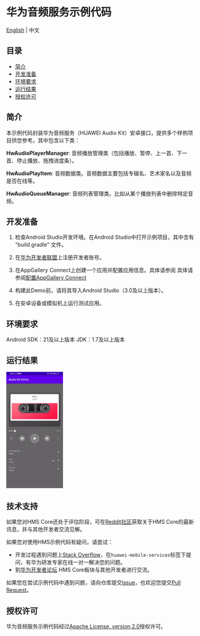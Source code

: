 # 华为音频服务示例代码

[English](README.md) | 中文

## 目录

 * [简介](#简介)
 * [开发准备](#开发准备)
 * [环境要求](#环境要求)
 * [运行结果](#运行结果)
 * [授权许可](#授权许可)

## 简介
本示例代码封装华为音频服务（HUAWEI Audio Kit）安卓接口，提供多个样例项目供您参考。其中包含以下类：

**HwAudioPlayerManager**: 音频播放管理类（包括播放、暂停、上一首、下一首、停止播放、拖拽进度条）。

**HwAudioPlayItem**: 音频数据类。音频数据主要包括专辑名、艺术家名以及音频是否在线等。

**HwAudioQueueManager**: 音频列表管理类。比如从某个播放列表中删除特定音频。
	
## 开发准备

1. 检查Android Studio开发环境。在Android Studio中打开示例项目，其中含有 "build.gradle" 文件。

2. 在[华为开发者联盟](https://developer.huawei.com/consumer/en/?ha_source=hms1)上注册开发者账号。

3. 在AppGallery Connect上创建一个应用并配置应用信息。具体请参阅
具体请参阅[配置AppGallery Connect](https://developer.huawei.com/consumer/en/doc/development/Media-Guides/introduction-0000001050749665?ha_source=hms1)

4. 构建此Demo前，请将其导入Android Studio（3.0及以上版本）。

5. 在安卓设备或模拟机上运行测试应用。
	
## 环境要求
Android SDK：21及以上版本
JDK：1.7及以上版本

## 运行结果
<img src="audio.gif" width=30% > 

## 技术支持
如果您对HMS Core还处于评估阶段，可在[Reddit社区](https://www.reddit.com/r/HuaweiDevelopers/)获取关于HMS Core的最新讯息，并与其他开发者交流见解。

如果您对使用HMS示例代码有疑问，请尝试：
- 开发过程遇到问题上[Stack Overflow](https://stackoverflow.com/questions/tagged/huawei-mobile-services)，在`huawei-mobile-services`标签下提问，有华为研发专家在线一对一解决您的问题。
- 到[华为开发者论坛](https://developer.huawei.com/consumer/cn/forum/blockdisplay?fid=18) HMS Core板块与其他开发者进行交流。

如果您在尝试示例代码中遇到问题，请向仓库提交[issue](https://github.com/HMS-Core/hms-audio-demo/issues)，也欢迎您提交[Pull Request](https://github.com/HMS-Core/hms-audio-demo/pulls)。

##  授权许可
华为音频服务示例代码经过[Apache License, version 2.0](http://www.apache.org/licenses/LICENSE-2.0)授权许可。
